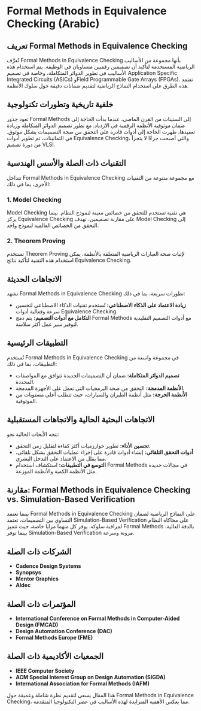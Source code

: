 # Formal Methods in Equivalence Checking (Arabic)

## تعريف Formal Methods in Equivalence Checking
تُعرَّف Formal Methods in Equivalence Checking بأنها مجموعة من الأساليب الرياضية المستخدمة لتأكيد أن تصميمين رقميين متساويان في الوظيفة. يتم استخدام هذه الأساليب في تطوير الدوائر المتكاملة، وخاصة في تصميم Application Specific Integrated Circuits (ASICs) وField Programmable Gate Arrays (FPGAs). تعتمد هذه الطرق على استخدام النماذج الرياضية لتقديم ضمانات دقيقة حول سلوك الأنظمة.

## خلفية تاريخية وتطورات تكنولوجية
تعود جذور Formal Methods إلى الستينات من القرن الماضي، عندما بدأت الحاجة إلى ضمان موثوقية الأنظمة الرقمية في الازدياد. مع تطور تصميم الدوائر المتكاملة وزيادة تعقيدها، ظهرت الحاجة إلى أدوات قادرة على التحقق من صحة التصميمات بشكل موثوق. في الثمانينات، تم تطوير أدوات Equivalence Checking، والتي أصبحت جزءًا لا يتجزأ من دورة تصميم VLSI.

## التقنيات ذات الصلة والأسس الهندسية
تتداخل Formal Methods in Equivalence Checking مع مجموعة متنوعة من التقنيات الأخرى، بما في ذلك:

### 1. Model Checking
Model Checking هي تقنية تستخدم للتحقق من خصائص معينة لنموذج النظام. بينما يركز Equivalence Checking على مقارنة تصميمين، تهدف Model Checking إلى التحقق من الخصائص العالمية لنموذج واحد.

### 2. Theorem Proving
تستخدم Theorem Proving لإثبات صحة العبارات الرياضية المتعلقة بالأنظمة. يمكن استخدام هذه التقنية لتأكيد نتائج Equivalence Checking.

## الاتجاهات الحديثة
تشهد Formal Methods in Equivalence Checking تطورات سريعة، بما في ذلك:

- **زيادة الاعتماد على الذكاء الاصطناعي:** تُستخدم تقنيات الذكاء الاصطناعي لتحسين سرعة وفعالية أدوات Equivalence Checking.
- **التكامل مع أدوات التصميم:** يتم دمج Formal Methods مع أدوات التصميم التقليدية لتوفير سير عمل أكثر سلاسة.

## التطبيقات الرئيسية
تُستخدم Formal Methods in Equivalence Checking في مجموعة واسعة من التطبيقات، بما في ذلك:

- **تصميم الدوائر المتكاملة:** ضمان أن التصميمات الجديدة تتوافق مع المواصفات المحددة.
- **الأنظمة المدمجة:** التحقق من صحة البرمجيات التي تعمل على الأجهزة المدمجة.
- **الأنظمة الحرجة:** مثل أنظمة الطيران والسيارات، حيث تتطلب أعلى مستويات من الموثوقية.

## الاتجاهات البحثية الحالية والاتجاهات المستقبلية
تتجه الأبحاث الحالية نحو:

- **تحسين الأداء:** تطوير خوارزميات أكثر كفاءة لتقليل زمن التحقق.
- **أدوات التحقق التلقائي:** إنشاء أدوات قادرة على إجراء عمليات التحقق بشكل تلقائي، مما يقلل من الاعتماد على التدخل البشري.
- **التوسع في التطبيقات:** استكشاف استخدام Formal Methods في مجالات جديدة مثل الأنظمة الكمية والأنظمة الموزعة.

## مقارنة: Formal Methods in Equivalence Checking vs. Simulation-Based Verification
بينما تعتمد Formal Methods in Equivalence Checking على النماذج الرياضية لضمان التساوي بين التصميمات، تعتمد Simulation-Based Verification على محاكاة النظام لمراقبة سلوكه. يوفر كل منهما مزايا خاصة، حيث تتميز Formal Methods بالدقة العالية، بينما توفر Simulation-Based Verification مرونة وسرعة.

## الشركات ذات الصلة
- **Cadence Design Systems**
- **Synopsys**
- **Mentor Graphics**
- **Aldec**

## المؤتمرات ذات الصلة
- **International Conference on Formal Methods in Computer-Aided Design (FMCAD)**
- **Design Automation Conference (DAC)**
- **Formal Methods Europe (FME)**

## الجمعيات الأكاديمية ذات الصلة
- **IEEE Computer Society**
- **ACM Special Interest Group on Design Automation (SIGDA)**
- **International Association for Formal Methods (IAFM)**

هذا المقال يسعى لتقديم نظرة شاملة وعميقة حول Formal Methods in Equivalence Checking، مما يعكس الأهمية المتزايدة لهذه الأساليب في عصر التكنولوجيا المتقدمة.